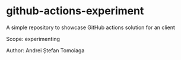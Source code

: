 # github-actions-experiment
A simple repository to showcase GitHub actions solution for an client

Scope: experimenting

Author: Andrei Ștefan Tomoiaga
